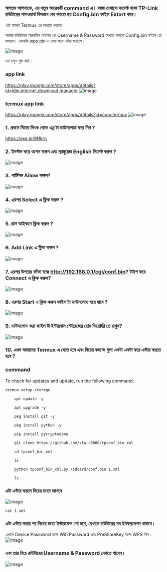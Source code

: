 ### স্বাগতম আপনাকে, এর নতুন আরেকটি command এ। আজ দেখাবো কানেক্ট থাকা TP-Link রাউটারের পাসওয়ার্ড কিভাবে বের করতে হয় Config.bin ফাইল Extart করে। 
এটা আমরা Termux এর মাধ্যমে করবো। 

আমরা রাউটারের অ্যাডমিন প্যানেল এর Username & Password দেখতে পারবো Config.bin ফাইল এর মাধ্যমে। এমনকি wps pin ও দেখা যাবে এটার মাধ্যমে। 

![image](https://github.com/Gtajisan/wifi-admin-hack/assets/124022055/b0050088-e78e-46fc-981d-a045ea4f2c0f)


তো চলুন শুরু করি :
### app link 
https://play.google.com/store/apps/details?id=idm.internet.download.manager
![image](https://github.com/Gtajisan/wifi-admin-hack/assets/124022055/9c084550-c57c-43bf-8752-b38e287332f3)
### termux app link
https://play.google.com/store/apps/details?id=com.termux
![image](https://github.com/Gtajisan/wifi-admin-hack/assets/124022055/71ea946e-a424-47f2-9c9e-79aa58384790)

### 1. প্রথমে নিচের লিংক থেকে এপ্প টা ডাউনলোড করে নিন ?
https://exe.io/9Hkrn
### 2. ইনস্টল করে ওপেন করুন এবং ল্যাঙ্গুয়েজ English সিলেক্ট করুন ?
![image](https://github.com/Gtajisan/wifi-admin-hack/assets/124022055/11817e6c-8c51-4476-91ec-becc545f96a7)

### 3. পার্মিসন Allow করুন?
![image](https://github.com/Gtajisan/wifi-admin-hack/assets/124022055/266c269f-b2e0-4321-aabc-9120a953c148)

### 4. এরপর  Select এ ক্লিক করুন ?
![image](https://github.com/Gtajisan/wifi-admin-hack/assets/124022055/8ab354f7-b4af-40ae-b7d9-c9a63c899524)

### 5. প্লাস আইকনে ক্লিক করুন ?
![image](https://github.com/Gtajisan/wifi-admin-hack/assets/124022055/92667928-d08e-4cf7-aafa-1edd24448a1a)

### 6. Add Link এ ক্লিক করুন ?
![image](https://github.com/Gtajisan/wifi-admin-hack/assets/124022055/466984a6-6926-4735-bebc-5f611f4440cc)

### 7. এরপর উপরের ফাঁকা বক্সে http://192.168.0.1/cgl/conf.bin? টাইপ করে Connect এ ক্লিক করুন?
![image](https://github.com/Gtajisan/wifi-admin-hack/assets/124022055/ef72e729-5ad2-4df3-a647-9e151306ddad)

### 8. এরপর Start এ ক্লিক করুন ফাইল টা  ডাউনলোড হয়ে যাবে ?
![image](https://github.com/Gtajisan/wifi-admin-hack/assets/124022055/e36653fc-90e3-4b9c-aaa1-19ee723d8a96)


### 9. ডাউনলোড করা ফাইল টা ইন্টারনাল স্টোরেজের হোম ডিরেক্টরি তে রাখুন?
![image](https://github.com/Gtajisan/wifi-admin-hack/assets/124022055/75bb4aeb-7f7a-4eb2-b124-965edd8208fa)

### 10. এখন আমাদের Termux এ যেতে হবে এবং নিচের কম্যান্ড গুলা একটা একটা করে এন্টার করতে হবে ?








### command 
To check for updates and update, run the following command:
```
termux-setup-storage

    apt update -y

    apt upgrade -y

    pkg install git -y

    pkg install python -y

    pip install pycryptodome

    git clone https://github.com/sta-c0000/tpconf_bin_xml

    cd tpconf_bin_xml

    ls

    python tpconf_bin_xml.py /sdcard/conf.bin 1.xml

    ls 

```
### এটা এন্টার করলে নিচের মতো আসবে 
![image](https://github.com/Gtajisan/wifi-admin-hack/assets/124022055/5e4c2408-14ee-4290-b88d-4f3e92bb265d)

```
cat 1.xml
```
### এটা এন্টার করার পর নিচের মতো ইন্টারফেস শো হবে, যেখানে রাউটারের সব ইনফরমেশন থাকবে।
এখানে Device Password হলো  Wifi Password এবং  PreShareKey হলো WPS  পিন।
![image](https://github.com/Gtajisan/wifi-admin-hack/assets/124022055/efd25eee-d924-4aff-a351-40f36a4ec7f9)

### এবং তার নিচে রাউটারের Username & Password দেখতে পাবেন।

![image](https://github.com/Gtajisan/wifi-admin-hack/assets/124022055/06b4f573-6957-402e-8ca0-9781c654bf57)


